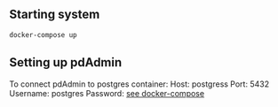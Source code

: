 ## Starting system
```bash
docker-compose up
```

## Setting up pdAdmin
To connect pdAdmin to postgres container:
Host: postgress
Port: 5432
Username: postgres
Password: [see docker-compose](./docker-compose.yml#L15)